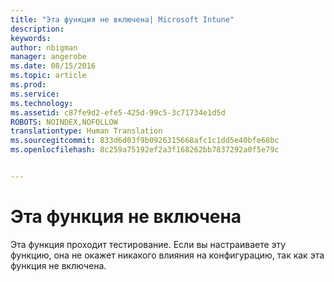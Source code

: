 ```yaml
---
title: "Эта функция не включена| Microsoft Intune"
description: 
keywords: 
author: nbigman
manager: angerobe
ms.date: 08/15/2016
ms.topic: article
ms.prod: 
ms.service: 
ms.technology: 
ms.assetid: c87fe9d2-efe5-425d-99c5-3c71734e1d5d
ROBOTS: NOINDEX,NOFOLLOW
translationtype: Human Translation
ms.sourcegitcommit: 833d6d03f9b0926315668afc1c1dd5e40bfe68bc
ms.openlocfilehash: 8c259a75192ef2a3f168262bb7837292a0f5e79c


---
```


# Эта функция не включена
Эта функция проходит тестирование. Если вы настраиваете эту функцию, она не окажет никакого влияния на конфигурацию, так как эта функция не включена.



<!--HONumber=Aug16_HO3-->


